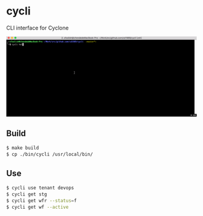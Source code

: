 # cycli
CLI interface for Cyclone

![cycli.gif](./docs/img/cycli.gif)

## Build

```bash
$ make build
$ cp ./bin/cycli /usr/local/bin/
```

## Use

```bash
$ cycli use tenant devops
$ cycli get stg
$ cycli get wfr --status=f
$ cycli get wf --active
```
